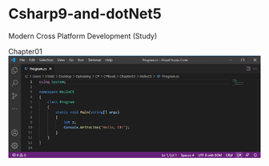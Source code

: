 # Csharp9-and-dotNet5
Modern Cross Platform Development (Study)

Chapter01
![Alt text](/Chapter01/HelloCS/Hello.png?raw=true "Chapter 01")
